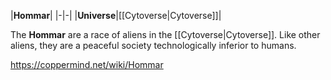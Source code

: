 |**Hommar**|
|-|-|
|**Universe**|[[Cytoverse\|Cytoverse]]|

The **Hommar** are a race of aliens in the [[Cytoverse\|Cytoverse]]. Like other aliens, they are a peaceful society technologically inferior to humans.



https://coppermind.net/wiki/Hommar